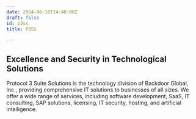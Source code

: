 ```yaml
---
date: 2024-06-18T14:48:00Z
draft: false
id: p3ss
title: P3SS

---
```


## Excellence and Security in Technological Solutions

Protocol 3 Suite Solutions is the technology division of Backdoor Global, Inc., providing comprehensive IT solutions to businesses of all sizes. We offer a wide range of services, including software development, SaaS, IT consulting, SAP solutions, licensing, IT security, hosting, and artificial intelligence.

